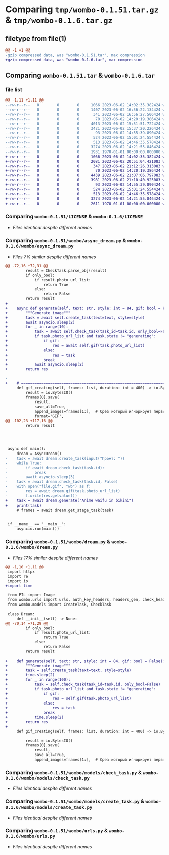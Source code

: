 # Comparing `tmp/wombo-0.1.51.tar.gz` & `tmp/wombo-0.1.6.tar.gz`

## filetype from file(1)

```diff
@@ -1 +1 @@
-gzip compressed data, was "wombo-0.1.51.tar", max compression
+gzip compressed data, was "wombo-0.1.6.tar", max compression
```

## Comparing `wombo-0.1.51.tar` & `wombo-0.1.6.tar`

### file list

```diff
@@ -1,11 +1,11 @@
--rw-r--r--   0        0        0     1066 2023-06-02 14:02:35.382424 wombo-0.1.51/LICENSE
--rw-r--r--   0        0        0     1407 2023-06-02 16:56:22.134424 wombo-0.1.51/README.md
--rw-r--r--   0        0        0      341 2023-06-02 16:56:27.506424 wombo-0.1.51/pyproject.toml
--rw-r--r--   0        0        0       70 2023-06-02 14:20:19.386424 wombo-0.1.51/wombo/__init__.py
--rw-r--r--   0        0        0     4013 2023-06-02 15:51:51.722424 wombo-0.1.51/wombo/async_dream.py
--rw-r--r--   0        0        0     3421 2023-06-02 15:37:20.226424 wombo-0.1.51/wombo/dream.py
--rw-r--r--   0        0        0       93 2023-06-02 14:55:39.890424 wombo-0.1.51/wombo/models/__init__.py
--rw-r--r--   0        0        0      524 2023-06-02 15:01:24.554424 wombo-0.1.51/wombo/models/check_task.py
--rw-r--r--   0        0        0      513 2023-06-02 14:46:35.578424 wombo-0.1.51/wombo/models/create_task.py
--rw-r--r--   0        0        0     3274 2023-06-02 14:21:55.846424 wombo-0.1.51/wombo/urls.py
--rw-r--r--   0        0        0     1931 1970-01-01 00:00:00.000000 wombo-0.1.51/PKG-INFO
+-rw-r--r--   0        0        0     1066 2023-06-02 14:02:35.382424 wombo-0.1.6/LICENSE
+-rw-r--r--   0        0        0     2081 2023-06-02 20:51:04.421083 wombo-0.1.6/README.md
+-rw-r--r--   0        0        0      347 2023-06-02 21:12:26.313083 wombo-0.1.6/pyproject.toml
+-rw-r--r--   0        0        0       70 2023-06-02 14:20:19.386424 wombo-0.1.6/wombo/__init__.py
+-rw-r--r--   0        0        0     4439 2023-06-02 21:07:06.797083 wombo-0.1.6/wombo/async_dream.py
+-rw-r--r--   0        0        0     3981 2023-06-02 21:10:40.925083 wombo-0.1.6/wombo/dream.py
+-rw-r--r--   0        0        0       93 2023-06-02 14:55:39.890424 wombo-0.1.6/wombo/models/__init__.py
+-rw-r--r--   0        0        0      524 2023-06-02 15:01:24.554424 wombo-0.1.6/wombo/models/check_task.py
+-rw-r--r--   0        0        0      513 2023-06-02 14:46:35.578424 wombo-0.1.6/wombo/models/create_task.py
+-rw-r--r--   0        0        0     3274 2023-06-02 14:21:55.846424 wombo-0.1.6/wombo/urls.py
+-rw-r--r--   0        0        0     2611 1970-01-01 00:00:00.000000 wombo-0.1.6/PKG-INFO
```

### Comparing `wombo-0.1.51/LICENSE` & `wombo-0.1.6/LICENSE`

 * *Files identical despite different names*

### Comparing `wombo-0.1.51/wombo/async_dream.py` & `wombo-0.1.6/wombo/async_dream.py`

 * *Files 7% similar despite different names*

```diff
@@ -72,16 +72,31 @@
         result = CheckTask.parse_obj(result)
         if only_bool:
             if result.photo_url_list:
                 return True
             else:
                 return False
         return result
+    
+    async def generate(self, text: str, style: int = 84, gif: bool = False):
+        """Generate image"""
+        task = await self.create_task(text=text, style=style)
+        await asyncio.sleep(2)
+        for _ in range(10):
+            task = await self.check_task(task_id=task.id, only_bool=False)
+            if task.photo_url_list and task.state != "generating":
+                if gif:
+                    res = await self.gif(task.photo_url_list)
+                else:
+                    res = task
+                break
+            await asyncio.sleep(2)
+        return res
 
-
+    # ============================================================================================= # 
     def gif_creating(self, frames: list, duration: int = 400) -> io.BytesIO:
         result = io.BytesIO()
         frames[0].save(
             result,
             save_all=True,
             append_images=frames[1:],  # Срез который игнорирует первый кадр.
             format='GIF',
@@ -102,23 +117,16 @@
         return result
 
 
 
     
 async def main():
     dream = AsyncDream()
-    task = await dream.create_task(input("Промт: "))
-    while True:
-        if await dream.check_task(task.id):
-            break
-        await asyncio.sleep(3)
-    task = await dream.check_task(task.id, False)
-    with open("file.gif", "wb") as f:
-        res = await dream.gif(task.photo_url_list)
-        f.write(res.getvalue())
+    task = await dream.generate("Anime waifu in bikini")
+    print(task)
     # frames = await dream.get_stage_task(task)
 
 
 if __name__ == "__main__":  
     asyncio.run(main())
```

### Comparing `wombo-0.1.51/wombo/dream.py` & `wombo-0.1.6/wombo/dream.py`

 * *Files 17% similar despite different names*

```diff
@@ -1,10 +1,11 @@
 import httpx
 import re
 import io
+import time
 
 from PIL import Image
 from wombo.urls import urls, auth_key_headers, headers_gen, check_headers
 from wombo.models import CreateTask, CheckTask
 
 class Dream:
     def __init__(self) -> None:
@@ -70,14 +71,29 @@
         if only_bool:
             if result.photo_url_list:
                 return True
             else:
                 return False
         return result
     
+    def generate(self, text: str, style: int = 84, gif: bool = False):
+        """Generate image"""
+        task = self.create_task(text=text, style=style)
+        time.sleep(2)
+        for _ in range(100):
+            task = self.check_task(task_id=task.id, only_bool=False)
+            if task.photo_url_list and task.state != "generating":
+                if gif:
+                    res = self.gif(task.photo_url_list)
+                else:
+                    res = task
+                break
+            time.sleep(2)
+        return res
+    
     def gif_creating(self, frames: list, duration: int = 400) -> io.BytesIO:
 
         result = io.BytesIO()
         frames[0].save(
             result,
             save_all=True,
             append_images=frames[1:],  # Срез который игнорирует первый кадр.
```

### Comparing `wombo-0.1.51/wombo/models/check_task.py` & `wombo-0.1.6/wombo/models/check_task.py`

 * *Files identical despite different names*

### Comparing `wombo-0.1.51/wombo/models/create_task.py` & `wombo-0.1.6/wombo/models/create_task.py`

 * *Files identical despite different names*

### Comparing `wombo-0.1.51/wombo/urls.py` & `wombo-0.1.6/wombo/urls.py`

 * *Files identical despite different names*

